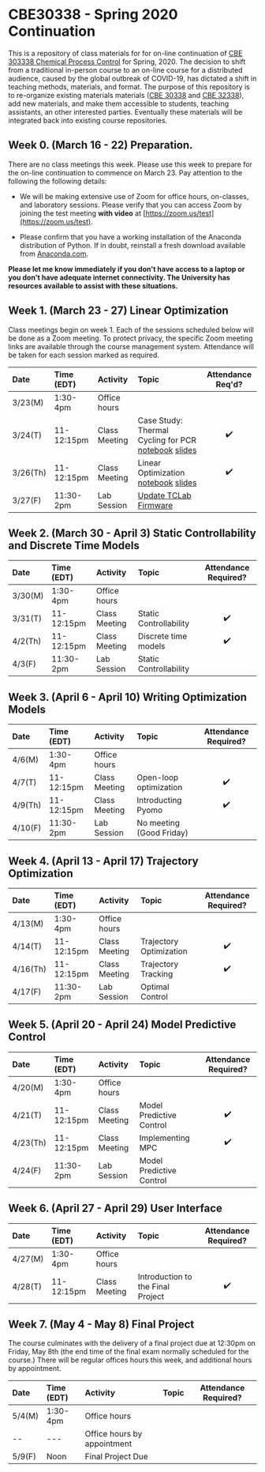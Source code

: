 # CBE30338 - Spring 2020 Continuation

This is a repository of class materials for for on-line continuation of [CBE 303338 Chemical Process Control](http://jckantor.github.io/CBE30338/) for Spring, 2020. The decision to shift from a traditional in-person course to an on-line course for a distributed audience, caused by the global outbreak of COVID-19, has dictated a shift in teaching methods, materials, and format. The purpose of this repository is to re-organize existing materials materials ([CBE 30338](http://jckantor.github.io/CBE30338/) and [CBE 32338](https://jckantor.github.io/CBE32338/)), add new materials,  and make them accessible to students, teaching assistants, an other interested parties. Eventually these materials will be integrated back into existing course repositories.

## Week 0. (March 16 - 22) Preparation.

There are no class meetings this week. Please use this week to prepare for the on-line continuation to commence on March 23. Pay attention to the following the following details:

* We will be making extensive use of Zoom for office hours, on-classes, and laboratory sessions. Please verify that you can access Zoom by joining the test meeting **with video** at [https://zoom.us/test](https://zoom.us/test). 

* Please confirm that you have a working installation of the Anaconda distribution of Python. If in doubt, reinstall a fresh download available from [Anaconda.com](https://www.anaconda.com/).

**Please let me know immediately if you don't have access to a laptop or you don't have adequate internet connectivity. The University has resources available to assist with these situations.**

## Week 1. (March 23 - 27) Linear Optimization

Class meetings begin on week 1. Each of the sessions scheduled below will be done as a Zoom meeting. To protect privacy, the specific Zoom meeting links are available through the course management system. Attendance will be taken for each session marked as required.

| Date | Time (EDT) | Activity | Topic | Attendance Req'd? |
| :--  | :--  | :------  | :--- | :---: |
| 3/23(M) | 1:30-4pm | Office hours | | 
| 3/24(T) | 11-12:15pm | Class Meeting | Case Study: Thermal Cycling for PCR [notebook](https://colab.research.google.com/drive/13jKfeyvHW8unSBQWTN_Fp6n0DTJEn1Q4) [slides](https://docs.google.com/presentation/d/1NLf1kCBUSg0uxEjTUSPpqtXvUJdSzgWupt7clZVAk0k/edit?usp=sharing) | :heavy_check_mark:|
| 3/26(Th) | 11-12:15pm | Class Meeting | Linear Optimization [notebook](https://github.com/jckantor/CBE30338/blob/master/notebooks/06.02-Linear-Production-Model.ipynb) [slides](https://docs.google.com/presentation/d/1EaDfchk8Qhjl-NovE8CLofdHOu7Qou7pRzFxHs4iAUc/edit?usp=sharing) | :heavy_check_mark: |
| 3/27(F) | 11:30-2pm | Lab Session | [Update TCLab Firmware](https://github.com/jckantor/CBE30338-Sp2020/blob/master/notebooks/Update-TCLab-Firmware.md) |

## Week 2. (March 30 - April 3) Static Controllability and Discrete Time Models

| Date | Time (EDT) | Activity | Topic | Attendance Required? |
| :--  | :--  | :------  | :--- | :---: |
| 3/30(M) | 1:30-4pm | Office hours | | 
| 3/31(T) | 11-12:15pm | Class Meeting | Static Controllability | :heavy_check_mark:|
| 4/2(Th) | 11-12:15pm | Class Meeting | Discrete time models | :heavy_check_mark: |
| 4/3(F) | 11:30-2pm | Lab Session | Static Controllability |

## Week 3. (April 6 - April 10) Writing Optimization Models

| Date | Time (EDT) | Activity | Topic | Attendance Required? |
| :--  | :--  | :------  | :--- | :---: |
| 4/6(M) | 1:30-4pm | Office hours | | 
| 4/7(T) | 11-12:15pm | Class Meeting | Open-loop optimization  | :heavy_check_mark:|
| 4/9(Th) | 11-12:15pm | Class Meeting | Introducting Pyomo | :heavy_check_mark: |
| 4/10(F) | 11:30-2pm | Lab Session | No meeting (Good Friday) |

## Week 4. (April 13 - April 17) Trajectory Optimization

| Date | Time (EDT) | Activity | Topic | Attendance Required? |
| :--  | :--  | :------  | :--- | :---: |
| 4/13(M) | 1:30-4pm | Office hours | | 
| 4/14(T) | 11-12:15pm | Class Meeting | Trajectory Optimization | :heavy_check_mark:|
| 4/16(Th) | 11-12:15pm | Class Meeting | Trajectory Tracking | :heavy_check_mark: |
| 4/17(F) | 11:30-2pm | Lab Session | Optimal Control |

## Week 5. (April 20 - April 24) Model Predictive Control

| Date | Time (EDT) | Activity | Topic | Attendance Required? |
| :--  | :--  | :------  | :--- | :---: |
| 4/20(M) | 1:30-4pm | Office hours | | 
| 4/21(T) | 11-12:15pm | Class Meeting | Model Predictive Control | :heavy_check_mark:|
| 4/23(Th) | 11-12:15pm | Class Meeting | Implementing MPC | :heavy_check_mark: |
| 4/24(F) | 11:30-2pm | Lab Session | Model Predictive Control |

## Week 6. (April 27 - April 29) User Interface

| Date | Time (EDT) | Activity | Topic | Attendance Required? |
| :--  | :--  | :------  | :--- | :---: |
| 4/27(M) | 1:30-4pm | Office hours | | 
| 4/28(T) | 11-12:15pm | Class Meeting | Introduction to the Final Project | :heavy_check_mark:|


## Week 7. (May 4 - May 8) Final Project

The course culminates with the delivery of a final project due at 12:30pm on Friday, May 8th (the end time of the final exam normally scheduled for the course.) There will be regular offices hours this week, and additional hours by appointment.

| Date | Time (EDT) | Activity | Topic | Attendance Required? |
| :--  | :--  | :------  | :--- | :---: |
| 5/4(M) | 1:30-4pm | Office hours | |
| -- | --- | Office hours by appointment |
| 5/9(F) | Noon | Final Project Due | |

